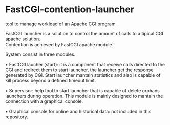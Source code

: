 # FastCGI-contention-launcher
tool to manage workload of an Apache CGI program

FastCGI launcher is a solution to control the amount of calls to a tipical CGI apache solution.  
Contention is achieved by FastCGI apache module.  

System consist in three modules.

•	FastCGI laucher (start): it is a component that receive calls directed to the CGI and redirect them to start launcher, the launcher get the response generated by CGI. Start launcher mantain statistics and also is capable of kill process beyond a defined timeout limit.

•	Supervisor: help tool to start launcher that is capable of delete orphans launchers during operation. This module is mainly designed to mantain the connection with a graphical console.

•	Graphical console for online and historical data: not included in this repository.
